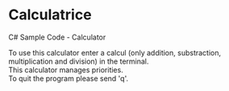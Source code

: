 # Calculatrice
C# Sample Code - Calculator

To use this calculator enter a calcul (only addition, substraction, multiplication and division) in the terminal.  
This calculator manages priorities.  
To quit the program please send 'q'.
